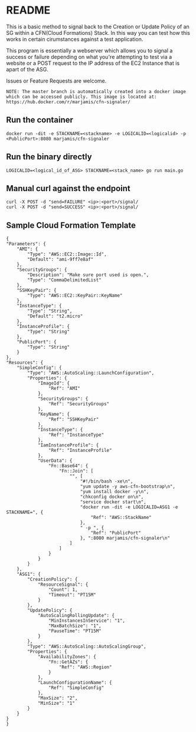 # README
This is a basic method to signal back to the Creation or Update Policy of an SG within a CFN(Cloud Formations) Stack. In this way you can test how this works in certain cirumstances against a test application.

This program is essentially a webserver which allows you to signal a success or failure depending on what you're attempting to test  via a website or a POST request to the IP address of the EC2 Instance that is apart of the ASG.

Issues or Feature Requests are welcome.

	NOTE: The master branch is automatically created into a docker image which can be accessed publicly. This image is located at: https://hub.docker.com/r/marjamis/cfn-signaler/

## Run the container
    docker run -dit -e STACKNAME=<stackname> -e LOGICALID=<logicalid> -p <PublicPort>:8080 marjamis/cfn-signaler

## Run the binary directly
    LOGICALID=<logical_id_of_ASG> STACKNAME=<stack_name> go run main.go

## Manual curl against the endpoint
    curl -X POST -d "send=FAILURE" <ip>:<port>/signal/
    curl -X POST -d "send=SUCCESS" <ip>:<port>/signal/

## Sample Cloud Formation Template
    {
    "Parameters": {
        "AMI": {
            "Type": "AWS::EC2::Image::Id",
            "Default": "ami-9ff7e8af"
        },
        "SecurityGroups": {
            "Description": "Make sure port used is open.",
            "Type": "CommaDelimitedList"
        },
        "SSHKeyPair": {
            "Type": "AWS::EC2::KeyPair::KeyName"
        },
        "InstanceType": {
            "Type": "String",
            "Default": "t2.micro"
        },
        "InstanceProfile": {
            "Type": "String"
        },
        "PublicPort": {
            "Type": "String"
        }
    },
    "Resources": {
        "SimpleConfig": {
            "Type": "AWS::AutoScaling::LaunchConfiguration",
            "Properties": {
                "ImageId": {
                    "Ref": "AMI"
                },
                "SecurityGroups": {
                    "Ref": "SecurityGroups"
                },
                "KeyName": {
                    "Ref": "SSHKeyPair"
                },
                "InstanceType": {
                    "Ref": "InstanceType"
                },
                "IamInstanceProfile": {
                    "Ref": "InstanceProfile"
                },
                "UserData": {
                    "Fn::Base64": {
                        "Fn::Join": [
                            "", [
                                "#!/bin/bash -xe\n",
                                "yum update -y aws-cfn-bootstrap\n",
                                "yum install docker -y\n",
                                "chkconfig docker on\n",
                                "service docker start\n",
                                "docker run -dit -e LOGICALID=ASG1 -e STACKNAME=", {
                                    "Ref": "AWS::StackName"
                                },
                                " -p ", {
                                    "Ref": "PublicPort"
                                }, ":8080 marjamis/cfn-signaler\n"
                            ]
                        ]
                    }
                }
            }
        },
        "ASG1": {
            "CreationPolicy": {
                "ResourceSignal": {
                    "Count": 1,
                    "Timeout": "PT15M"
                }
            },
            "UpdatePolicy": {
                "AutoScalingRollingUpdate": {
                    "MinInstancesInService": "1",
                    "MaxBatchSize": "1",
                    "PauseTime": "PT15M"
                }
            },
            "Type": "AWS::AutoScaling::AutoScalingGroup",
            "Properties": {
                "AvailabilityZones": {
                    "Fn::GetAZs": {
                        "Ref": "AWS::Region"
                    }
                },
                "LaunchConfigurationName": {
                    "Ref": "SimpleConfig"
                },
                "MaxSize": "2",
                "MinSize": "1"
            }
        }
    }
    }
